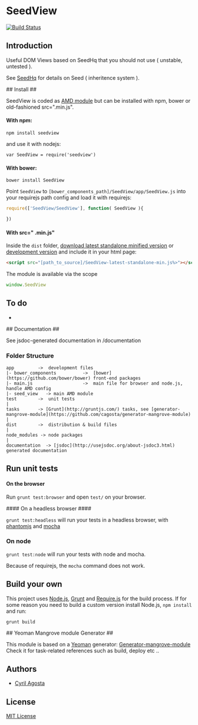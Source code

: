 # SeedView  
[![Build Status](https://secure.travis-ci.org/cagosta/SeedView.png?branch=master)](https://travis-ci.org/cagosta/SeedView)


## Introduction ##
Useful DOM Views based on SeedHq that you should not use ( unstable, untested ).


See [SeedHq](https://github.com/cagosta/SeedHq) for details on Seed ( inheritence system ).  


## Install ##

SeedView is coded as [AMD module](http://requirejs.org/docs/whyamd.html) but can be installed with npm, bower or old-fashioned src=".min.js".

#### With npm: ####

```
npm install seedview
```

and use it with nodejs: 
```
var SeedView = require('seedview')
```

#### With bower: ####

``` 
bower install SeedView
```

Point `SeedView` to `[bower_components_path]/SeedView/app/SeedView.js` into your requirejs path config 
and load it with requirejs:  

```javascript
require(['SeedView/SeedView'], function( SeedView ){

})
```


#### With src=" .min.js" ####


Inside the `dist` folder, [download latest standalone minified version](https://raw.github.com/cagosta/SeedView/master/dist/SeedView-latest-standalone-min.js) or [development version](https://raw.github.com/cagosta/SeedView/master/dist/SeedView-latest-standalone.js) and include it in your html page:

```html
<script src="[path_to_source]/SeedView-latest-standalone-min.js%>"></script>
```

The module is available via the scope 

```javascript
window.SeedView
```

## To do ##

*  

## Documentation ##

See jsdoc-generated documentation in /documentation  

### Folder Structure ###

    app         ->  development files
    |- bower_components          ->  [bower](https://github.com/bower/bower) front-end packages
    |- main.js                   ->  main file for browser and node.js, handle AMD config
    |- seed_view   -> main AMD module
    test        ->  unit tests
    |
    tasks       -> [Grunt](http://gruntjs.com/) tasks, see [generator-mangrove-module](https://github.com/cagosta/generator-mangrove-module)
    |
    dist        ->  distribution & build files
    |
    node_modules -> node packages
    |
    documentation  -> [jsdoc](http://usejsdoc.org/about-jsdoc3.html) generated documentation 


## Run unit tests ##

#### On the browser ####

Run `grunt test:browser` and open `test/` on your browser.

#### On a headless browser ####

`grunt test:headless` will run your tests in a headless browser, with [phantomjs](http://phantomjs.org/) and [mocha](http://visionmedia.github.io/mocha/)

### On node ####

`grunt test:node` will run your tests with node and mocha.  

Because of requirejs, the `mocha` command does not work.


## Build your own ##

This project uses [Node.js](http://nodejs.org/), [Grunt](http://gruntjs.com/) and [Require.js](http://requirejs.org/docs/optimization.html) for the build process. If for some reason you need to build a custom version install Node.js, `npm install` and run:

    grunt build

## Yeoman Mangrove module Generator ##

This module is based on a [Yeoman](https://github.com/yeoman/yeoman/wiki/Getting-Started) generator: [Generator-mangrove-module](https://github.com/cagosta/generator-mangrove-module)  
Check it for task-related references such as build, deploy etc ..


## Authors ##
* [Cyril Agosta](https://github.com/cagosta)


## License ##

[MIT License](http://www.opensource.org/licenses/mit-license.php)

